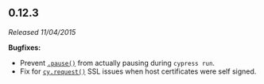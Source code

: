 ## 0.12.3

_Released 11/04/2015_

**Bugfixes:**

- Prevent [`.pause()`](/api/commands/pause) from actually pausing during `cypress run`.
- Fix for [`cy.request()`](/api/commands/request) SSL issues when host certificates were self signed.
